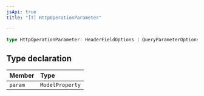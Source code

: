 ```yaml
---
jsApi: true
title: "[T] HttpOperationParameter"

---
```

```ts
type HttpOperationParameter: HeaderFieldOptions | QueryParameterOptions | PathParameterOptions & object;
```

## Type declaration

| Member | Type |
| :------ | :------ |
| `param` | `ModelProperty` |
